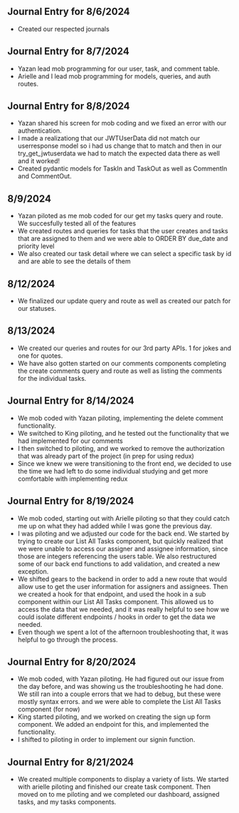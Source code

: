 ## Journal Entry for 8/6/2024
- Created our respected journals

## Journal Entry for 8/7/2024
- Yazan lead mob programming for our user, task, and comment table.
- Arielle and I lead mob programming for models, queries, and auth routes.

## Journal Entry for 8/8/2024
- Yazan shared his screen for mob coding and we fixed an error with our authentication.
- I made a realizationg that our JWTUserData did not match our userresponse model so i had us change that to match and then in our try_get_jwtuserdata we had to match the expected data there as well and it worked!
- Created pydantic models for TaskIn and TaskOut as well as CommentIn and CommentOut.

## 8/9/2024
- Yazan piloted as me mob coded for our get my tasks query and route. We succesfully tested all of the features
- We created routes and queries for tasks that the user creates and tasks that are assigned to them and we were able to ORDER BY due_date and priority level
- We also created our task detail where we can select a specific task by id and are able to see the details of them

## 8/12/2024
- We finalized our update query and route as well as created our patch for our statuses.

## 8/13/2024
- We created our queries and routes for our 3rd party APIs. 1 for jokes and one for quotes.
- We have also gotten started on our comments components completing the create comments query and route as well as listing the comments for the individual tasks.

## Journal Entry for 8/14/2024
- We mob coded with Yazan piloting, implementing the delete comment functionality.
- We switched to King piloting, and he tested out the functionality that we had implemented for our comments
- I then switched to piloting, and we worked to remove the authorization that was already part of the project (in prep for using redux)
- Since we knew we were transitioning to the front end, we decided to use the time we had left to do some individual studying and get more comfortable with implementing redux

## Journal Entry for 8/19/2024
- We mob coded, starting out with Arielle piloting so that they could catch me up on what they had added while I was gone the previous day.
- I was piloting and we adjusted our code for the back end. We started by trying to create our List All Tasks component, but quickly realized that we were unable to access our assigner and assignee information, since those are integers referencing the users table. We also restructured some of our back end functions to add validation, and created a new exception.
- We shifted gears to the backend in order to add a new route that would allow use to get the user information for assigners and assignees. Then we created a hook for that endpoint, and used the hook in a sub component within our List All Tasks component. This allowed us to access the data that we needed, and it was really helpful to see how we could isolate different endpoints / hooks in order to get the data we needed.
- Even though we spent a lot of the afternoon troubleshooting that, it was helpful to go through the process.

## Journal Entry for 8/20/2024
- We mob coded, with Yazan piloting. He had figured out our issue from the day before, and was showing us the troubleshooting he had done. We still ran into a couple errors that we had to debug, but these were mostly syntax errors. and we were able to complete the List All Tasks component (for now)
- King started piloting, and we worked on creating the sign up form component. We added an endpoint for this, and implemented the functionality.
- I shifted to piloting in order to implement our signin function.

## Journal Entry for 8/21/2024
- We created multiple components to display a variety of lists. We started with arielle piloting and finished our create task component. Then moved on to me piloting and we completed our dashboard, assigned tasks, and my tasks components.
